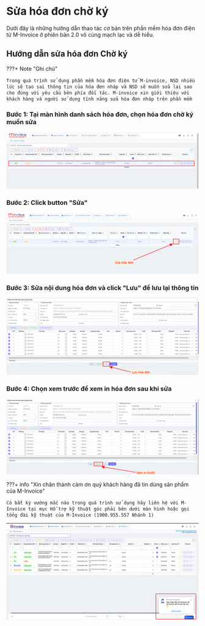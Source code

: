 # **Sửa hóa đơn chờ ký**

Dưới đây là những hướng dẫn thao tác cơ bản trên phần mềm hóa đơn điện tử M-Invoice ở phiên bản 2.0 vô cùng mạch lạc và dễ hiểu.

## **Hướng dẫn sửa hóa đơn Chờ ký**

???+ Note "Ghi chú"

    Trong quá trình sử dụng phần mềm hóa đơn điện tử M-invoice, NSD nhiều lúc sẽ tạo sai thông tin của hóa đơn nháp và NSD sẽ muốn sửa lại sao cho đúng với yêu cầu bên phía đối tác. M-invoice xin giới thiệu với khách hàng và người sử dụng tính năng sửa hóa đơn nháp trên phần mềm

### Bước 1: Tại màn hình danh sách hóa đơn, chọn hóa đơn chờ ký muốn sửa

![Hình 1](../assets/images/invoice2/2.0_sua-hoa-don_1.png)

### Bước 2: Click button "Sửa"

![Hình 2](../assets/images/invoice2/2.0_sua-hoa-don_2.png)

### Bước 3: Sửa nội dung hóa đơn và click "Lưu" để lưu lại thông tin

![Hình 3](../assets/images/invoice2/2.0_sua-hoa-don_3.png)

### Bước 4: Chọn xem trước để xem in hóa đơn sau khi sửa

![Hình 4](../assets/images/invoice2/2.0_sua-hoa-don_4.png)

???+ info "Xin chân thành cảm ơn quý khách hàng đã tin dùng sản phẩm của M-Invoice"

    Có bất kỳ vướng mắc nào trong quá trình sử dụng hãy liên hệ với M-Invoice tại mục Hỗ trợ kỹ thuật góc phải bên dưới màn hình hoặc gọi tổng đài kỹ thuật của M-Invoice (1900.955.557 Nhánh 1)

![Hình 5](../assets/images/invoice2/hotro.png)
